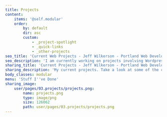 ```yaml
---
title: Projects
content:
    items: '@self.modular'
    order:
        by: default
        dir: asc
        custom:
            - _project-spotlight
            - _quick-links
            - _other-projects
seo_title: 'Current Web Projects - Jeff Wilkerson - Portland Web Developer'
seo_description: 'I am currently working on projects involving Wordpress, Responsive Web design, SEO, Bootstrap, AngularJS, and more.'
sharing_title: 'Current Projects - Jeff Wilkerson - Portland Web Developer'
sharing_description: 'My current projects. Take a look at some of the current web work I''m doing.'
body_classes: modular
menu: 'Stuff I''ve Done'
sharing_image:
    user/pages/03.projects/projects.png:
        name: projects.png
        type: image/png
        size: 126062
        path: user/pages/03.projects/projects.png
---
```


